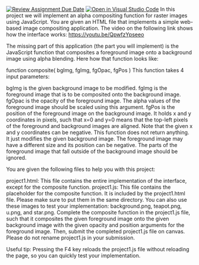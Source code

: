 [![Review Assignment Due Date](https://classroom.github.com/assets/deadline-readme-button-24ddc0f5d75046c5622901739e7c5dd533143b0c8e959d652212380cedb1ea36.svg)](https://classroom.github.com/a/z_VG8isN)
[![Open in Visual Studio Code](https://classroom.github.com/assets/open-in-vscode-718a45dd9cf7e7f842a935f5ebbe5719a5e09af4491e668f4dbf3b35d5cca122.svg)](https://classroom.github.com/online_ide?assignment_repo_id=14334730&assignment_repo_type=AssignmentRepo)
In this project we will implement an alpha compositing function for raster images using JavaScript.
You are given an HTML file that implements a simple web-based image compositing application. The video on the following link shows how the interface works:
https://youtu.be/QpwfzYpseeo

The missing part of this application (the part you will implement) is the JavaScript function that composites a foreground image onto a background image using alpha blending. Here how that function looks like:

function composite( bgImg, fgImg, fgOpac, fgPos )
This function takes 4 input parameters:

bgImg is the given background image to be modified.
fgImg is the foreground image that is to be composited onto the background image.
fgOpac is the opacity of the foreground image. The alpha values of the foreground image should be scaled using this argument.
fgPos is the position of the foreground image on the background image. It holds x and y coordinates in pixels, such that x=0 and y=0 means that the top-left pixels of the foreground and background images are aligned. Note that the given x and y coordinates can be negative.
This function does not return anything. It just modifies the given background image. The foreground image may have a different size and its position can be negative. The parts of the foreground image that fall outside of the background image should be ignored.

You are given the following files to help you with this project:

project1.html: This file contains the entire implementation of the interface, except for the composite function.
project1.js: This file contains the placeholder for the composite function. It is included by the project1.html file. Please make sure to put them in the same directory.
You can also use these images to test your implementation: background.png, teapot.png, u.png, and star.png.
Complete the composite function in the project1.js file, such that it composites the given foreground image onto the given background image with the given opacity and position arguments for the foreground image. Then, submit the completed project1.js file on canvas. Please do not rename project1.js in your submission.

Useful tip: Pressing the F4 key reloads the project1.js file without reloading the page, so you can quickly test your implementation.

